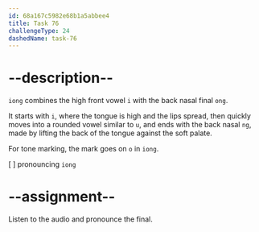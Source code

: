 ```yaml
---
id: 68a167c5982e68b1a5abbee4
title: Task 76
challengeType: 24
dashedName: task-76
---
```


<!--SPEAKING-->

<!-- (Audio) A: iong -->

# --description--

`iong` combines the high front vowel `i` with the back nasal final `ong`.  

It starts with `i`, where the tongue is high and the lips spread, then quickly moves into a rounded vowel similar to `u`, and ends with the back nasal `ng`, made by lifting the back of the tongue against the soft palate.  

For tone marking, the mark goes on `o` in `iong`.

[ ] pronouncing `iong`

# --assignment--

Listen to the audio and pronounce the final.
